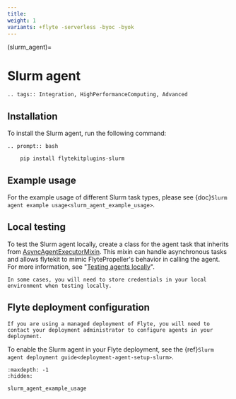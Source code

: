 ```yaml
---
title:
weight: 1
variants: +flyte -serverless -byoc -byok
---
```


(slurm_agent)=

# Slurm agent

```{eval-rst}
.. tags:: Integration, HighPerformanceComputing, Advanced
```

## Installation

To install the Slurm agent, run the following command:

```{eval-rst}
.. prompt:: bash

    pip install flytekitplugins-slurm
```

## Example usage

For the example usage of different Slurm task types, please see {doc}`Slurm agent example usage<slurm_agent_example_usage>`.

## Local testing

To test the Slurm agent locally, create a class for the agent task that inherits from [AsyncAgentExecutorMixin](https://github.com/flyteorg/flytekit/blob/cd6bd01ad0ba6688afc71a33a59ece53f90e841a/flytekit/extend/backend/base_agent.py#L3). This mixin can handle asynchronous tasks and allows flytekit to mimic FlytePropeller's behavior in calling the agent. For more information, see "[Testing agents locally](https://docs.flyte.org/en/latest/flyte_agents/testing_agents_in_a_local_python_environment.html)".

```{note}
In some cases, you will need to store credentials in your local environment when testing locally.
```

## Flyte deployment configuration

```{note}
If you are using a managed deployment of Flyte, you will need to contact your deployment administrator to configure agents in your deployment.
```

To enable the Slurm agent in your Flyte deployment, see the {ref}`Slurm agent deployment guide<deployment-agent-setup-slurm>`.


```{toctree}
:maxdepth: -1
:hidden:

slurm_agent_example_usage
```
